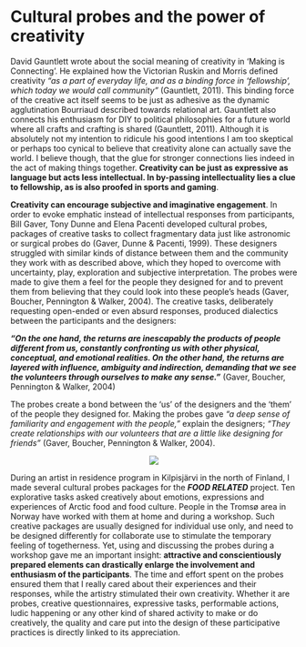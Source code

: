 # Cultural probes and the power of creativity

David Gauntlett wrote about the social meaning of creativity in ‘Making is Connecting’. He explained how the Victorian Ruskin and Morris defined creativity *“as a part of everyday life, and as a binding force in ‘fellowship’, which today we would call community”* (Gauntlett, 2011). This binding force of the creative act itself seems to be just as adhesive as the dynamic agglutination Bourriaud described towards relational art. Gauntlett also connects his enthusiasm for DIY to political philosophies for a future world where all crafts and crafting is shared (Gauntlett, 2011). Although it is absolutely not my intention to ridicule his good intentions I am too skeptical or perhaps too cynical to believe that creativity alone can actually save the world. I believe though, that the glue for stronger connections lies indeed in the act of making things together. **Creativity can be just as expressive as language but acts less intellectual. In by-passing intellectuality lies a clue to fellowship, as is also proofed in sports and gaming**.

**Creativity can encourage subjective and imaginative engagement**. In order to evoke emphatic instead of intellectual responses from participants, Bill Gaver, Tony Dunne and Elena Pacenti developed cultural probes, packages of creative tasks to collect fragmentary data just like astronomic or surgical probes do (Gaver, Dunne & Pacenti, 1999). These designers struggled with similar kinds of distance between them and the community they work with as described above, which they hoped to overcome with uncertainty, play, exploration and subjective interpretation. The probes were made to give them a feel for the people they designed for and to prevent them from believing that they could look into these people’s heads (Gaver, Boucher, Pennington & Walker, 2004). The creative tasks, deliberately requesting open-ended or even absurd responses, produced dialectics between the participants and the designers:

***“On the one hand, the returns are inescapably the products of people different from us, constantly confronting us with other physical, conceptual, and emotional realities. On the other hand, the returns are layered with influence, ambiguity and indirection, demanding that we see the volunteers through ourselves to make any sense.”*** (Gaver, Boucher, Pennington & Walker, 2004)

The probes create a bond between the ‘us’ of the designers and the ‘them’ of the people they designed for. Making the probes gave *“a deep sense of familiarity and engagement with the people,”* explain the designers; *“They create relationships with our volunteers that are a little like designing for friends”* (Gaver, Boucher, Pennington & Walker, 2004).

<div align="center">
  <img src="assets/images/CulturalProbes.jpg"/>
</div>

During an artist in residence program in Kilpisjärvi in the north of Finland, I made several cultural probes packages for the ***FOOD RELATED*** project. Ten explorative tasks asked creatively about emotions, expressions and experiences of Arctic food and food culture. People in the Tromsø area in Norway have worked with them at home and during a workshop. Such creative packages are usually designed for individual use only, and need to be designed differently for collaborate use to stimulate the temporary feeling of togetherness. Yet, using and discussing the probes during a workshop gave me an important insight: **attractive and conscientiously prepared elements can drastically enlarge the involvement and enthusiasm of the participants**. The time and effort spent on the probes ensured them that I really cared about their experiences and their responses, while the artistry stimulated their own creativity. Whether it are probes, creative questionnaires, expressive tasks, performable actions, ludic happening or any other kind of shared activity to make or do creatively, the quality and care put into the design of these participative practices is directly linked to its appreciation.

<br>
<br>
<br>
